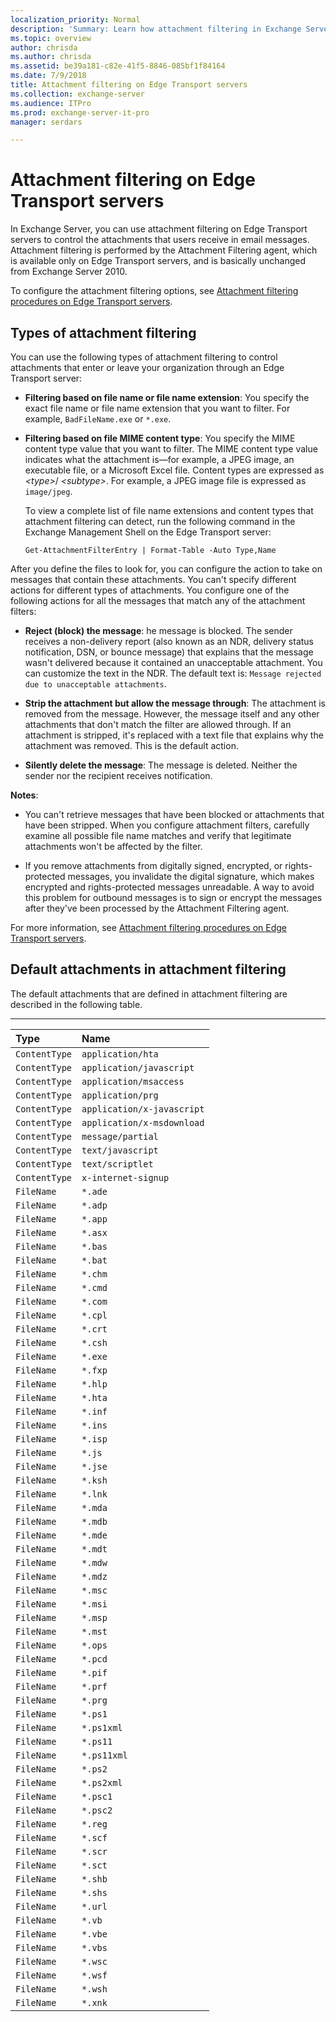 ```yaml
---
localization_priority: Normal
description: 'Summary: Learn how attachment filtering in Exchange Server 2106 and 2019 evaluates attachments in email messages, and what you can do.'
ms.topic: overview
author: chrisda
ms.author: chrisda
ms.assetid: be39a181-c82e-41f5-8846-085bf1f84164
ms.date: 7/9/2018
title: Attachment filtering on Edge Transport servers
ms.collection: exchange-server
ms.audience: ITPro
ms.prod: exchange-server-it-pro
manager: serdars

---
```


# Attachment filtering on Edge Transport servers

In Exchange Server, you can use attachment filtering on Edge Transport servers to control the attachments that users receive in email messages. Attachment filtering is performed by the Attachment Filtering agent, which is available only on Edge Transport servers, and is basically unchanged from Exchange Server 2010.

To configure the attachment filtering options, see [Attachment filtering procedures on Edge Transport servers](attachment-filtering-procedures.md).

## Types of attachment filtering

You can use the following types of attachment filtering to control attachments that enter or leave your organization through an Edge Transport server:

- **Filtering based on file name or file name extension**: You specify the exact file name or file name extension that you want to filter. For example, `BadFileName.exe` or `*.exe`.

- **Filtering based on file MIME content type**: You specify the MIME content type value that you want to filter. The MIME content type value indicates what the attachment is—for example, a JPEG image, an executable file, or a Microsoft Excel file. Content types are expressed as _\<type\>_/ _\<subtype\>_. For example, a JPEG image file is expressed as `image/jpeg`.

    To view a complete list of file name extensions and content types that attachment filtering can detect, run the following command in the Exchange Management Shell on the Edge Transport server:

  ```
  Get-AttachmentFilterEntry | Format-Table -Auto Type,Name
  ```

After you define the files to look for, you can configure the action to take on messages that contain these attachments. You can't specify different actions for different types of attachments. You configure one of the following actions for all the messages that match any of the attachment filters:

- **Reject (block) the message**: he message is blocked. The sender receives a non-delivery report (also known as an NDR, delivery status notification, DSN, or bounce message) that explains that the message wasn't delivered because it contained an unacceptable attachment. You can customize the text in the NDR. The default text is: `Message rejected due to unacceptable attachments`.

- **Strip the attachment but allow the message through**: The attachment is removed from the message. However, the message itself and any other attachments that don't match the filter are allowed through. If an attachment is stripped, it's replaced with a text file that explains why the attachment was removed. This is the default action.

- **Silently delete the message**: The message is deleted. Neither the sender nor the recipient receives notification.

 **Notes**:

- You can't retrieve messages that have been blocked or attachments that have been stripped. When you configure attachment filters, carefully examine all possible file name matches and verify that legitimate attachments won't be affected by the filter.

- If you remove attachments from digitally signed, encrypted, or rights-protected messages, you invalidate the digital signature, which makes encrypted and rights-protected messages unreadable. A way to avoid this problem for outbound messages is to sign or encrypt the messages after they've been processed by the Attachment Filtering agent.

For more information, see [Attachment filtering procedures on Edge Transport servers](attachment-filtering-procedures.md).

## Default attachments in attachment filtering

The default attachments that are defined in attachment filtering are described in the following table.

****

|**Type**|**Name**|
|:-----|:-----|
| `ContentType` <br/> | `application/hta` <br/> |
| `ContentType` <br/> | `application/javascript` <br/> |
| `ContentType` <br/> | `application/msaccess` <br/> |
| `ContentType` <br/> | `application/prg` <br/> |
| `ContentType` <br/> | `application/x-javascript` <br/> |
| `ContentType` <br/> | `application/x-msdownload` <br/> |
| `ContentType` <br/> | `message/partial` <br/> |
| `ContentType` <br/> | `text/javascript` <br/> |
| `ContentType` <br/> | `text/scriptlet` <br/> |
| `ContentType` <br/> | `x-internet-signup` <br/> |
| `FileName` <br/> | `*.ade` <br/> |
| `FileName` <br/> | `*.adp` <br/> |
| `FileName` <br/> | `*.app` <br/> |
| `FileName` <br/> | `*.asx` <br/> |
| `FileName` <br/> | `*.bas` <br/> |
| `FileName` <br/> | `*.bat` <br/> |
| `FileName` <br/> | `*.chm` <br/> |
| `FileName` <br/> | `*.cmd` <br/> |
| `FileName` <br/> | `*.com` <br/> |
| `FileName` <br/> | `*.cpl` <br/> |
| `FileName` <br/> | `*.crt` <br/> |
| `FileName` <br/> | `*.csh` <br/> |
| `FileName` <br/> | `*.exe` <br/> |
| `FileName` <br/> | `*.fxp` <br/> |
| `FileName` <br/> | `*.hlp` <br/> |
| `FileName` <br/> | `*.hta` <br/> |
| `FileName` <br/> | `*.inf` <br/> |
| `FileName` <br/> | `*.ins` <br/> |
| `FileName` <br/> | `*.isp` <br/> |
| `FileName` <br/> | `*.js` <br/> |
| `FileName` <br/> | `*.jse` <br/> |
| `FileName` <br/> | `*.ksh` <br/> |
| `FileName` <br/> | `*.lnk` <br/> |
| `FileName` <br/> | `*.mda` <br/> |
| `FileName` <br/> | `*.mdb` <br/> |
| `FileName` <br/> | `*.mde` <br/> |
| `FileName` <br/> | `*.mdt` <br/> |
| `FileName` <br/> | `*.mdw` <br/> |
| `FileName` <br/> | `*.mdz` <br/> |
| `FileName` <br/> | `*.msc` <br/> |
| `FileName` <br/> | `*.msi` <br/> |
| `FileName` <br/> | `*.msp` <br/> |
| `FileName` <br/> | `*.mst` <br/> |
| `FileName` <br/> | `*.ops` <br/> |
| `FileName` <br/> | `*.pcd` <br/> |
| `FileName` <br/> | `*.pif` <br/> |
| `FileName` <br/> | `*.prf` <br/> |
| `FileName` <br/> | `*.prg` <br/> |
| `FileName` <br/> | `*.ps1` <br/> |
| `FileName` <br/> | `*.ps1xml` <br/> |
| `FileName` <br/> | `*.ps11` <br/> |
| `FileName` <br/> | `*.ps11xml` <br/> |
| `FileName` <br/> | `*.ps2` <br/> |
| `FileName` <br/> | `*.ps2xml` <br/> |
| `FileName` <br/> | `*.psc1` <br/> |
| `FileName` <br/> | `*.psc2` <br/> |
| `FileName` <br/> | `*.reg` <br/> |
| `FileName` <br/> | `*.scf` <br/> |
| `FileName` <br/> | `*.scr` <br/> |
| `FileName` <br/> | `*.sct` <br/> |
| `FileName` <br/> | `*.shb` <br/> |
| `FileName` <br/> | `*.shs` <br/> |
| `FileName` <br/> | `*.url` <br/> |
| `FileName` <br/> | `*.vb` <br/> |
| `FileName` <br/> | `*.vbe` <br/> |
| `FileName` <br/> | `*.vbs` <br/> |
| `FileName` <br/> | `*.wsc` <br/> |
| `FileName` <br/> | `*.wsf` <br/> |
| `FileName` <br/> | `*.wsh` <br/> |
| `FileName` <br/> | `*.xnk` <br/> |
 


